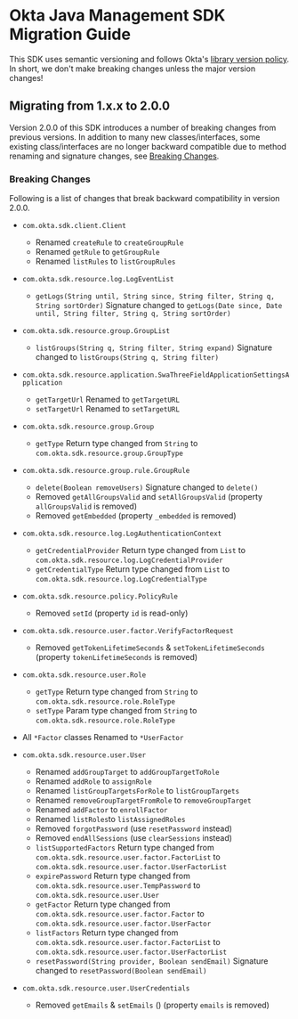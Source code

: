 # Okta Java Management SDK Migration Guide
 
This SDK uses semantic versioning and follows Okta's [library version policy](https://developer.okta.com/code/library-versions/). In short, we don't make breaking changes unless the major version changes!

## Migrating from 1.x.x to 2.0.0

Version 2.0.0 of this SDK introduces a number of breaking changes from previous versions. 
In addition to many new classes/interfaces, some existing class/interfaces are no longer backward compatible due to method renaming and signature changes, see [Breaking Changes](#breaking-changes).

### Breaking Changes

Following is a list of changes that break backward compatibility in version 2.0.0.

- `com.okta.sdk.client.Client`
   - Renamed `createRule` to `createGroupRule`
   - Renamed `getRule` to `getGroupRule`
   - Renamed `listRules` to `listGroupRules`
   
- `com.okta.sdk.resource.log.LogEventList` 
   - `getLogs(String until, String since, String filter, String q, String sortOrder)`
   Signature changed to `getLogs(Date since, Date until, String filter, String q, String sortOrder)`
   
- `com.okta.sdk.resource.group.GroupList` 
   - `listGroups(String q, String filter, String expand)`
   Signature changed to `listGroups(String q, String filter)`

- `com.okta.sdk.resource.application.SwaThreeFieldApplicationSettingsApplication`
   - `getTargetUrl` Renamed to `getTargetURL`
   - `setTargetUrl` Renamed to `setTargetURL`

- `com.okta.sdk.resource.group.Group`
   - `getType` Return type changed from `String` to `com.okta.sdk.resource.group.GroupType`
   
- `com.okta.sdk.resource.group.rule.GroupRule`
   - `delete(Boolean removeUsers)` Signature changed to `delete()`
   - Removed `getAllGroupsValid` and `setAllGroupsValid` (property `allGroupsValid` is removed)
   - Removed `getEmbedded` (property `_embedded` is removed)

- `com.okta.sdk.resource.log.LogAuthenticationContext`
   - `getCredentialProvider` Return type changed from `List` to `com.okta.sdk.resource.log.LogCredentialProvider`
   - `getCredentialType` Return type changed from `List` to `com.okta.sdk.resource.log.LogCredentialType`

- `com.okta.sdk.resource.policy.PolicyRule`
   - Removed `setId` (property `id` is read-only)

- `com.okta.sdk.resource.user.factor.VerifyFactorRequest`
   - Removed `getTokenLifetimeSeconds` & `setTokenLifetimeSeconds` (property `tokenLifetimeSeconds` is removed)

- `com.okta.sdk.resource.user.Role`
   - `getType` Return type changed from `String` to `com.okta.sdk.resource.role.RoleType`
   - `setType` Param type changed from `String` to `com.okta.sdk.resource.role.RoleType`

- All `*Factor` classes Renamed to `*UserFactor`

- `com.okta.sdk.resource.user.User`
   - Renamed `addGroupTarget` to `addGroupTargetToRole`
   - Renamed `addRole` to `assignRole`
   - Renamed `listGroupTargetsForRole` to `listGroupTargets`
   - Renamed `removeGroupTargetFromRole` to `removeGroupTarget`
   - Renamed `addFactor` to `enrollFactor`
   - Renamed `listRoles`to `listAssignedRoles`
   - Removed `forgotPassword` (use `resetPassword` instead)
   - Removed `endAllSessions` (use `clearSessions` instead)
   - `listSupportedFactors` Return type changed from `com.okta.sdk.resource.user.factor.FactorList` to `com.okta.sdk.resource.user.factor.UserFactorList`
   - `expirePassword` Return type changed from `com.okta.sdk.resource.user.TempPassword` to `com.okta.sdk.resource.user.User`
   - `getFactor` Return type changed from `com.okta.sdk.resource.user.factor.Factor` to `com.okta.sdk.resource.user.factor.UserFactor`
   - `listFactors` Return type changed from `com.okta.sdk.resource.user.factor.FactorList` to `com.okta.sdk.resource.user.factor.UserFactorList` 
   - `resetPassword(String provider, Boolean sendEmail)` Signature changed to `resetPassword(Boolean sendEmail)`

- `com.okta.sdk.resource.user.UserCredentials`
   - Removed `getEmails` & `setEmails` () (property `emails` is removed)
